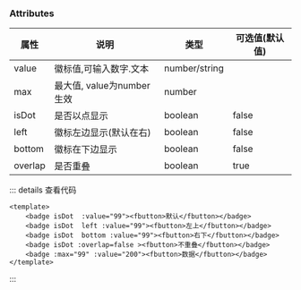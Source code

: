 <template>
  <div>
  <h1>徽标</h1>
    <badge isDot  :value="99"><fbutton>默认</fbutton></badge>
    <badge isDot  left :value="99"><fbutton>左上</fbutton></badge>
    <badge isDot  bottom :value="99"><fbutton>右下</fbutton></badge>
    <badge isDot :overlap=false ><fbutton>不重叠</fbutton></badge>
    <badge :max="99" :value="200"><fbutton>数据</fbutton></badge>
  </div>
</template>

<script>
import badge from "./components/badge";
import fbutton from "./components/button";
export default {
  name: "",
  components: { badge, fbutton },
  data() {
    return {};
  },
  mounted() {},
  methods: {},
};
</script>


### Attributes

| 属性    | 说明                      | 类型          | 可选值(默认值) |
| ------- | ------------------------- | ------------- | -------------- |
| value   | 徽标值,可输入数字.文本    | number/string |                |
| max     | 最大值, value为number生效 | number        |                |
| isDot   | 是否以点显示              | boolean       | false          |
| left    | 徽标左边显示(默认在右)    | boolean       | false          |
| bottom  | 徽标在下边显示            | boolean       | false          |
| overlap | 是否重叠                  | boolean       | true           |

::: details 查看代码
```vue
<template>
    <badge isDot  :value="99"><fbutton>默认</fbutton></badge> 
    <badge isDot  left :value="99"><fbutton>左上</fbutton></badge>
    <badge isDot  bottom :value="99"><fbutton>右下</fbutton></badge>
    <badge isDot :overlap=false ><fbutton>不重叠</fbutton></badge>
    <badge :max="99" :value="200"><fbutton>数据</fbutton></badge>
</template>
```
::: 